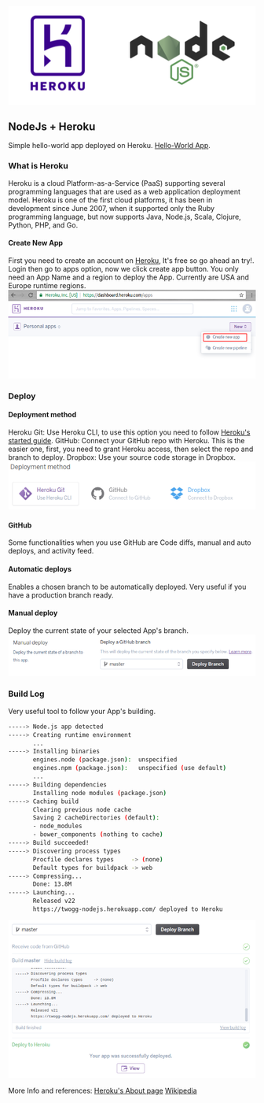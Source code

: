 ![nodeJs-heroku](rsc/heroku_nodejs.png)

## NodeJs + Heroku
Simple hello-world app deployed on Heroku. [Hello-World App](https://twogg-nodejs.herokuapp.com/).

### What is Heroku
Heroku is a cloud Platform-as-a-Service (PaaS) supporting several programming languages that are used as a web application deployment model. Heroku is one of the first cloud platforms, it has been in development since June 2007, when it supported only the Ruby programming language, but now supports Java, Node.js, Scala, Clojure, Python, PHP, and Go.

#### Create New App
First you need to create an account on [Heroku](https://www.heroku.com/), It's free so go ahead an try!. Login then go to apps option, now we click create app button. You only need an App Name and a region to deploy the App. Currently are USA and Europe runtime regions.
![heroku-create_app](rsc/heroku-create_app.png)

### Deploy

#### Deployment method
Heroku Git: Use Heroku CLI, to use this option you need to follow [Heroku's started guide](https://devcenter.heroku.com/articles/getting-started-with-nodejs#set-up).
GitHub: Connect your GitHub repo with Heroku. This is the easier one, first, you need to grant Heroku access, then select the repo and branch to deploy. 
Dropbox: Use your source code storage in Dropbox.
![heroku-deployment_sources](rsc/heroku-deployment_sources.png)

#### GitHub
Some functionalities when you use GitHub are Code diffs, manual and auto deploys, and activity feed.

#### Automatic deploys
Enables a chosen branch to be automatically deployed. Very useful if you have a production branch ready.

#### Manual deploy
Deploy the current state of your selected App's branch.
![heroku-manual_deploy](rsc/heroku-manual_deploy.png)

### Build Log
Very useful tool to follow your App's building.

```sh
-----> Node.js app detected
-----> Creating runtime environment
       ...
-----> Installing binaries
       engines.node (package.json):  unspecified
       engines.npm (package.json):   unspecified (use default)
       ...
-----> Building dependencies
       Installing node modules (package.json)
-----> Caching build
       Clearing previous node cache
       Saving 2 cacheDirectories (default):
       - node_modules
       - bower_components (nothing to cache)
-----> Build succeeded!
-----> Discovering process types
       Procfile declares types     -> (none)
       Default types for buildpack -> web
-----> Compressing...
       Done: 13.8M
-----> Launching...
       Released v22
       https://twogg-nodejs.herokuapp.com/ deployed to Heroku
```
![heroku-build_log](rsc/heroku-build_log.png)

More Info and references:
[Heroku's About page](https://www.heroku.com/about)
[Wikipedia](https://en.wikipedia.org/wiki/Heroku)
